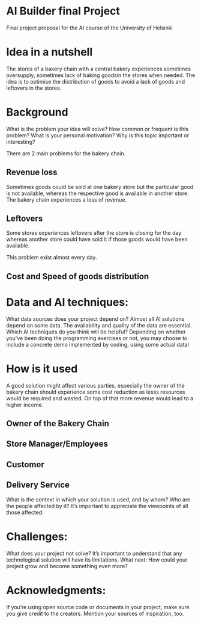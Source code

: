 # AI Builder final Project
Final project proposal for the AI course of the University of Helsinki


# Idea in a nutshell
The stores of a bakery chain with a central bakery experiences sometimes oversupply, sometimes lack of baking goodsin the stores when needed. The idea is to optimise the distribution of goods to avoid a lack of goods and leftovers in the stores.


# Background
What is the problem your idea will solve? How common or frequent is this problem? What is your personal motivation? Why is this topic important or interesting?

There are 2 main problems for the bakery chain. 
## Revenue loss
Sometimes goods could be sold at one bakery store but the particular good is not available, whereas the respective good is available in another store. The bakery chain experiences a loss of revenue.

## Leftovers
Some stores experiences leftovers after the store is closing for the day whereas another store could have sold it if those goods would have been available.

This problem exist almost every day. 

## Cost and Speed of goods distribution







# Data and AI techniques:
What data sources does your project depend on? Almost all AI solutions depend on some data. The availability and quality of the data are essential. Which AI techniques do you think will be helpful? Depending on whether you've been doing the programming exercises or not, you may choose to include a concrete demo implemented by coding, using some actual data!


# How is it used

A good solution might affect various parties, especially the owner of the bakery chain should experience some cost reduction as lesss resources would be required and wasted. On top of that more revenue would lead to a higher income. 

## Owner of the Bakery Chain

## Store Manager/Employees

## Customer

## Delivery Service




What is the context in which your solution is used, and by whom? Who are the people affected by it? It’s important to appreciate the viewpoints of all those affected.

# Challenges: 
What does your project not solve? It’s important to understand that any technological solution will have its limitations.
What next: How could your project grow and become something even more?


# Acknowledgments: 
If you’re using open source code or documents in your project, make sure you give credit to the creators. Mention your sources of inspiration, too.
